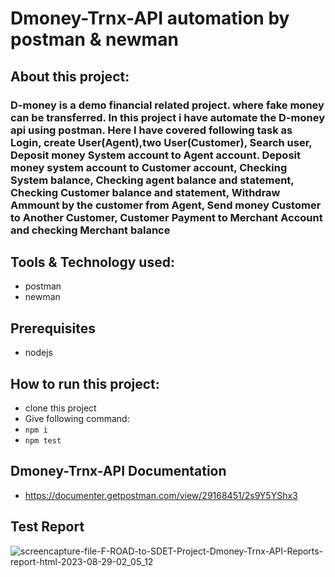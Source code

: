 # Dmoney-Trnx-API automation by postman & newman

## About this project:
### D-money is a demo financial related project. where fake money can be transferred. In this project i have automate the D-money api using postman. Here I have covered following task as Login, create User(Agent),two User(Customer), Search user, Deposit money System account to Agent account. Deposit money system account to Customer account, Checking System balance, Checking agent balance and statement, Checking Customer balance and statement, Withdraw Ammount by the customer from Agent, Send money Customer to Another Customer, Customer Payment to Merchant Account and checking Merchant balance 

## Tools & Technology used:
- postman
- newman

## Prerequisites
- nodejs

## How to run this project:
- clone this project
- Give following command:
- ``` npm i ```
-  ``` npm test ```

## Dmoney-Trnx-API Documentation
- https://documenter.getpostman.com/view/29168451/2s9Y5YShx3

## Test Report
![screencapture-file-F-ROAD-to-SDET-Project-Dmoney-Trnx-API-Reports-report-html-2023-08-29-02_05_12](https://github.com/fahimmahatab/Dmoney-Trnx-API/assets/43899673/3fa1ea0e-ef58-4dd4-b8f0-7df6e15ac957)
